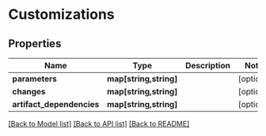 # Customizations

## Properties
Name | Type | Description | Notes
------------ | ------------- | ------------- | -------------
**parameters** | **map[string,string]** |  | [optional] 
**changes** | **map[string,string]** |  | [optional] 
**artifact_dependencies** | **map[string,string]** |  | [optional] 

[[Back to Model list]](../README.md#documentation-for-models) [[Back to API list]](../README.md#documentation-for-api-endpoints) [[Back to README]](../README.md)


